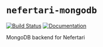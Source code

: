 # `nefertari-mongodb`
[![Build Status](https://travis-ci.org/ramses-tech/nefertari-mongodb.svg?branch=master)](https://travis-ci.org/ramses-tech/nefertari-mongodb)
[![Documentation](https://readthedocs.org/projects/nefertari-mongodb/badge/?version=stable)](http://nefertari-mongodb.readthedocs.org)

MongoDB backend for Nefertari
